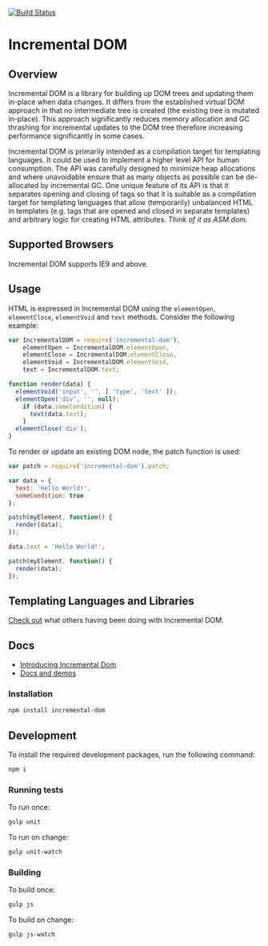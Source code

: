[![Build Status](https://travis-ci.org/google/incremental-dom.svg?branch=master)](https://travis-ci.org/google/incremental-dom) 

# Incremental DOM

## Overview

Incremental DOM is a library for building up DOM trees and updating them in-place when data changes. It differs from the established virtual DOM approach in that no intermediate tree is created (the existing tree is mutated in-place). This approach significantly reduces memory allocation and GC thrashing for incremental updates to the DOM tree therefore increasing performance significantly in some cases.

Incremental DOM is primarily intended as a compilation target for templating languages. It could be used to implement a higher level API for human consumption. The API was carefully designed to minimize heap allocations and where unavoidable ensure that as many objects as possible can be de-allocated by incremental GC. One unique feature of its API is that it separates opening and closing of tags so that it is suitable as a compilation target for templating languages that allow (temporarily) unbalanced HTML in templates (e.g. tags that are opened and closed in separate templates) and arbitrary logic for creating HTML attributes.
*Think of it as ASM.dom.*

## Supported Browsers

Incremental DOM supports IE9 and above.

## Usage

HTML is expressed in Incremental DOM using the `elementOpen`, `elementClose`, `elementVoid` and `text` methods. Consider the following example:

```javascript
var IncrementalDOM = require('incremental-dom'),
    elementOpen = IncrementalDOM.elementOpen,
    elementClose = IncrementalDOM.elementClose,
    elementVoid = IncrementalDOM.elementVoid,
    text = IncrementalDOM.text;

function render(data) {
  elementVoid('input', '', [ 'type', 'text' ]);
  elementOpen('div', '', null);
    if (data.someCondition) {
      text(data.text);
    }
  elementClose('div');
}
```

To render or update an existing DOM node, the patch function is used:


```javascript
var patch = require('incremental-dom').patch;

var data = {
  text: 'Hello World!',
  someCondition: true
};

patch(myElement, function() {
  render(data);
});

data.text = 'Hello World!';

patch(myElement, function() {
  render(data);
});
```

## Templating Languages and Libraries

[Check out](ECOSYSTEM.md)  what others having been doing with Incremental DOM.

## Docs

- [Introducing Incremental Dom](https://medium.com/google-developers/introducing-incremental-dom-e98f79ce2c5f)
- [Docs and demos](http://google.github.io/incremental-dom/)

### Installation

```sh
npm install incremental-dom
```

## Development

To install the required development packages, run the following command:

```sh
npm i
```

### Running tests

To run once:

```sh
gulp unit
```

To run on change:

```sh
gulp unit-watch
```

### Building

To build once:

```sh
gulp js
```

To build on change:

```sh
gulp js-watch
```
